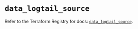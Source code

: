 # `data_logtail_source`

Refer to the Terraform Registry for docs: [`data_logtail_source`](https://registry.terraform.io/providers/betterstackhq/logtail/0.6.4/docs/data-sources/source).
